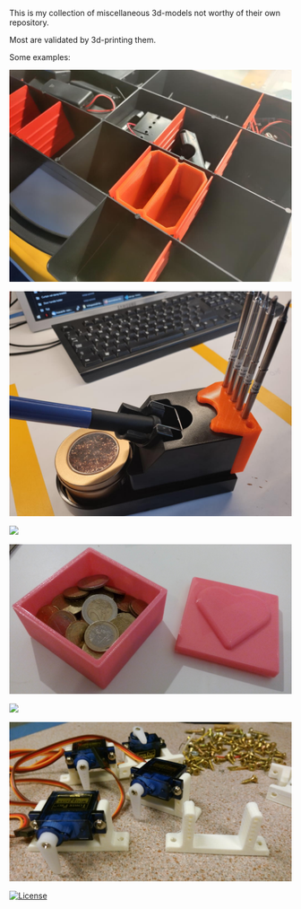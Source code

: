 This is my collection of miscellaneous 3d-models not worthy of their own repository.

Most are validated by 3d-printing them.

Some examples:

![](Assortment%20box%20compartment%20subdivider/POWERFIX%20100246693%20subdivider%201x2.jpg)

![](Soldering%20iron%20holder%20tip%20holder%20bracket/Soldering%20iron%20holder%20tip%20holder%20bracket.jpg)

![](Raspberry%20pi%20mini%20camera%20focus%20tool/IMG_20180131_143155398.jpg)

![](Gift%20box/IMG_20160511_213739-edit.jpg)

![](Toilet%20paper%20hexagon/IMG_20180228_142809569-edit.jpg)

![](Servo%20holder/IMG_20160201_194234-edit.jpg)

[![License](https://img.shields.io/badge/License-Apache%202.0-blue.svg)](https://opensource.org/licenses/Apache-2.0)